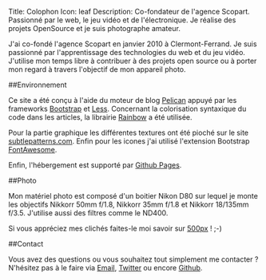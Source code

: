 Title: Colophon
Icon: leaf
Description: Co-fondateur de l'agence Scopart. Passionné par le web, le jeu vidéo et de l'électronique. Je réalise des projets OpenSource et je suis photographe amateur.


J'ai co-fondé l'agence Scopart en janvier 2010 à Clermont-Ferrand.
Je suis passionné par l'apprentissage des technologies du web et du jeu vidéo.
J'utilise mon temps libre à contribuer à des projets open source ou à porter mon regard à travers l'objectif de mon appareil photo.


##Environnement

Ce site a été conçu à l'aide du moteur de blog [Pelican](https://github.com/getpelican/pelican "Pelican") appuyé par les frameworks [Bootstrap](http://twitter.github.com/bootstrap/ "Bootstrap") et [Less](http://lesscss.org/ "Less"). Concernant la colorisation syntaxique du code dans les articles, la librairie [Rainbow](http://craig.is/making/rainbows/ "Rainbow") a été utilisée.

Pour la partie graphique les différentes textures ont été pioché sur le site [subtlepatterns.com](http://subtlepatterns.com/). Enfin pour les icones j'ai utilisé l'extension Bootstrap [FontAwesome](http://fortawesome.github.com/Font-Awesome/ "FontAwesome").

Enfin, l'hébergement est supporté par [Github Pages](http://pages.github.com/ "Github Pages").


##Photo

Mon matériel photo est composé d'un boitier Nikon D80 sur lequel je monte les objectifs Nikkorr 50mm f/1.8, Nikkorr 35mm f/1.8 et Nikkorr 18/135mm f/3.5. J'utilise aussi des filtres comme le ND400.

Si vous appréciez mes clichés faites-le moi savoir sur [500px](http://500px.com/skitoo/ "500px") ! ;-)

##Contact

Vous avez des questions ou vous souhaitez tout simplement me contacter ? N'hésitez pas à le faire via [Email](mailto:alexis.couronne@gmail.com), [Twitter](https://twitter.com/skitoo/ "Twitter") ou encore [Github](https://github.com/skitoo "Github").